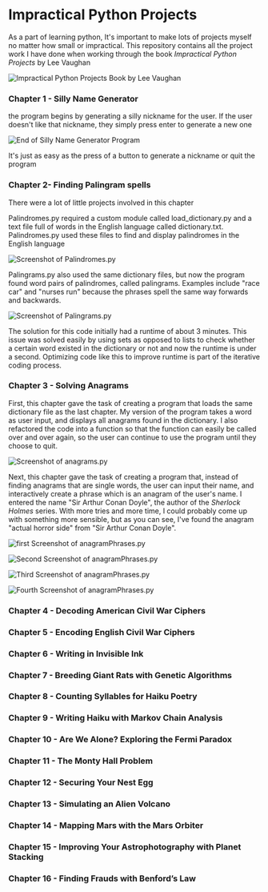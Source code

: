 # Impractical Python ProjectsAs a part of learning python, It's important to make lots of projects myself no matter how small or impractical. This repository contains all the project work I have done when working through the book *Impractical Python Projects* by Lee Vaughan![Impractical Python Projects Book by Lee Vaughan](https://github.com/BrosephB/Impractical-Python-Projects/blob/main/Readme/IPJ.jpg?raw=true)### Chapter 1 - Silly Name Generatorthe program begins by generating a silly nickname for the user.If the user doesn't like that nickname, they simply press enter to generate a new one![End of Silly Name Generator Program](https://github.com/BrosephB/Impractical-Python-Projects/blob/main/Readme/ChapterOne_2.png?raw=true)It's just as easy as the press of a button to generate a nickname or quit the program### Chapter 2- Finding Palingram spellsThere were a lot of little projects involved in this chapter Palindromes.py required a custom module called load_dictionary.py and a text file full of words in the English language called dictionary.txt. Palindromes.py used these files to find and display palindromes in the English language![Screenshot of Palindromes.py](https://github.com/BrosephB/Impractical-Python-Projects/blob/main/Readme/ChapterTwo_1.png?raw=true)Palingrams.py also used the same dictionary files, but now the program found word pairs of palindromes, called palingrams. Examples include "race car" and "nurses run" because the phrases spell the same way forwards and backwards.![Screenshot of Palingrams.py](https://github.com/BrosephB/Impractical-Python-Projects/blob/main/Readme/ChapterTwo_2.png?raw=true)The solution for this code initially had a runtime of about 3 minutes. This issue was solved easily by using sets as opposed to lists to check whether a certain word existed in the dictionary or not and now the runtime is under a second. Optimizing code like this to improve runtime is part of the iterative coding process.### Chapter 3 - Solving AnagramsFirst, this chapter gave the task of creating a program that loads the same dictionary file as the last chapter. My version of the program takes a word as user input, and displays all anagrams found in the dictionary. I also refactored the code into a function so that the function can easily be called over and over again, so the user can continue to use the program until they choose to quit.![Screenshot of anagrams.py](https://github.com/BrosephB/Impractical-Python-Projects/blob/main/Readme/ChapterThree_1.png?raw=true)Next, this chapter gave the task of creating a program that, instead of finding anagrams that are single words, the user can input their name, and interactively create a phrase which is an anagram of the user's name. I entered the name "Sir Arthur Conan Doyle", the author of the _Sherlock Holmes_ series. With more tries and more time, I could probably come up with something more sensible, but as you can see, I've found the anagram "actual horror side" from "Sir Arthur Conan Doyle".![first Screenshot of anagramPhrases.py](https://github.com/BrosephB/Impractical-Python-Projects/blob/main/Readme/ChapterThree_2.png?raw=true)![Second Screenshot of anagramPhrases.py](https://github.com/BrosephB/Impractical-Python-Projects/blob/main/Readme/ChapterThree_3.png?raw=true)![Third Screenshot of anagramPhrases.py](https://github.com/BrosephB/Impractical-Python-Projects/blob/main/Readme/ChapterThree_4.png?raw=true)![Fourth Screenshot of anagramPhrases.py](https://github.com/BrosephB/Impractical-Python-Projects/blob/main/Readme/ChapterThree_5.png?raw=true)### Chapter 4 - Decoding American Civil War Ciphers### Chapter 5 - Encoding English Civil War Ciphers### Chapter 6 - Writing in Invisible Ink### Chapter 7 - Breeding Giant Rats with Genetic Algorithms### Chapter 8 - Counting Syllables for Haiku Poetry### Chapter 9 - Writing Haiku with Markov Chain Analysis### Chapter 10 - Are We Alone? Exploring the Fermi Paradox### Chapter 11 - The Monty Hall Problem### Chapter 12 - Securing Your Nest Egg### Chapter 13 - Simulating an Alien Volcano### Chapter 14 - Mapping Mars with the Mars Orbiter### Chapter 15 - Improving Your Astrophotography with Planet Stacking### Chapter 16 - Finding Frauds with Benford’s Law